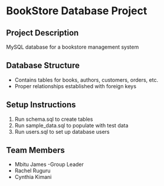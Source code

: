 # BookStore Database Project

## Project Description
MySQL database for a bookstore management system

## Database Structure
- Contains tables for books, authors, customers, orders, etc.
- Proper relationships established with foreign keys

## Setup Instructions
1. Run schema.sql to create tables
2. Run sample_data.sql to populate with test data
3. Run users.sql to set up database users

## Team Members
- Mbitu James -Group Leader
- Rachel Ruguru
- Cynthia Kimani

